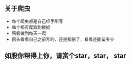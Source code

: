 ## 关于爬虫
- 每个爬虫都是自己经手所写
- 每个都有爬取到数据
- 积极做到每天一爬
- 回头看看自己之前写的，还是都删了，看看还能留多少
## 如股你帮得上你，请赏个star，star， star
